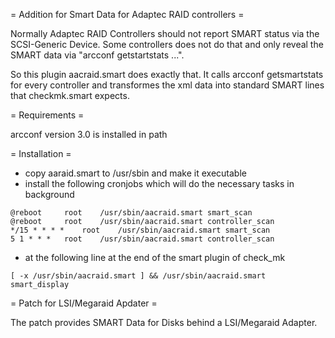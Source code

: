 = Addition for Smart Data for Adaptec RAID controllers =

Normally Adaptec RAID Controllers should not report SMART status via the
SCSI-Generic Device. Some controllers does not do that and only reveal
the SMART data via "arcconf getstartstats ...".

So this plugin aacraid.smart does exactly that. It calls arcconf getsmartstats 
for every controller and transformes the xml data into standard SMART lines 
that checkmk.smart expects.

= Requirements =

arcconf version 3.0 is installed in path

= Installation =

- copy aaraid.smart to /usr/sbin and make it executable
- install the following cronjobs which will do the necessary tasks in background

```
@reboot		root	/usr/sbin/aacraid.smart smart_scan
@reboot		root	/usr/sbin/aacraid.smart controller_scan
*/15 * * * *	root	/usr/sbin/aacraid.smart smart_scan
5 1 * * *	root	/usr/sbin/aacraid.smart controller_scan
```

- at the following line at the end of the smart plugin of check_mk 

```
[ -x /usr/sbin/aacraid.smart ] && /usr/sbin/aacraid.smart smart_display
```

= Patch for LSI/Megaraid Apdater =

The patch provides SMART Data for Disks behind a LSI/Megaraid Adapter.
